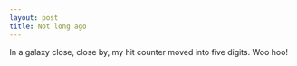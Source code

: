 ```yaml
---
layout: post
title: Not long ago 
---
```



In a galaxy close, close by, my hit counter moved into five digits. Woo hoo!
